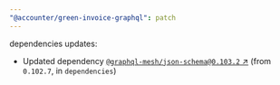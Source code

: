 ```yaml
---
"@accounter/green-invoice-graphql": patch
---
```

dependencies updates:
  - Updated dependency [`@graphql-mesh/json-schema@0.103.2` ↗︎](https://www.npmjs.com/package/@graphql-mesh/json-schema/v/0.103.2) (from `0.102.7`, in `dependencies`)
